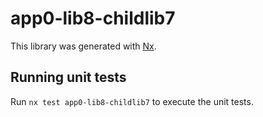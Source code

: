 # app0-lib8-childlib7

This library was generated with [Nx](https://nx.dev).

## Running unit tests

Run `nx test app0-lib8-childlib7` to execute the unit tests.
